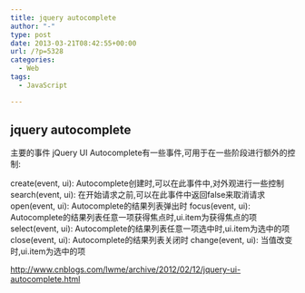 ```yaml
---
title: jquery autocomplete
author: "-"
type: post
date: 2013-03-21T08:42:55+00:00
url: /?p=5328
categories:
  - Web
tags:
  - JavaScript

---
```

## jquery autocomplete
主要的事件 jQuery UI Autocomplete有一些事件,可用于在一些阶段进行额外的控制: 

create(event, ui): Autocomplete创建时,可以在此事件中,对外观进行一些控制 search(event, ui):  在开始请求之前,可以在此事件中返回false来取消请求 open(event, ui): Autocomplete的结果列表弹出时 focus(event, ui): Autocomplete的结果列表任意一项获得焦点时,ui.item为获得焦点的项 select(event, ui): Autocomplete的结果列表任意一项选中时,ui.item为选中的项 close(event, ui): Autocomplete的结果列表关闭时 change(event, ui): 当值改变时,ui.item为选中的项

http://www.cnblogs.com/lwme/archive/2012/02/12/jquery-ui-autocomplete.html